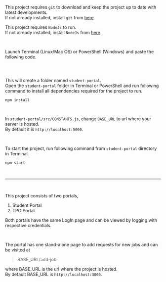 This project requires `git` to download and keep the project up to date with latest developments.  
If not already installed, install `git` from [here](https://git-scm.com/downloads).

This project requires `NodeJs` to run.  
If not already installed, install `NodeJs` from [here](https://nodejs.org/en/download/).

<br>

Launch Terminal (Linux/Mac OS) or PowerShell (Windows) and paste the following code.

```
```

<br>

This will create a folder named `student-portal`.  
Open the `student-portal` folder in Terminal or PowerShell and run following command to install all dependencies required for the project to run.

```
npm install
```

<br>

In `student-portal/src/CONSTANTS.js`, change `BASE_URL` to url where your server is hosted.  
By default it is `http://localhost:5000`.

<br>

To start the project, run following command from `student-portal` directory in Terminal.

```
npm start
```

<br>
<hr>
<br>

This project consists of two portals,

1. Student Portal
2. TPO Portal

Both portals have the same LogIn page and can be viewed by logging with respective credentials.

<br>

The portal has one stand-alone page to add requests for new jobs and can be visited at

> BASE_URL/add-job

where BASE_URL is the url where the project is hosted.  
By default BASE_URL is `http://localhost:3000`.
